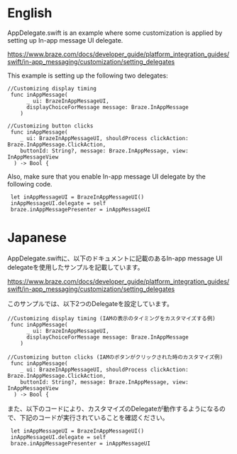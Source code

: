 # English

AppDelegate.swift is an example where some customization is applied by setting up In-app message UI delegate.

https://www.braze.com/docs/developer_guide/platform_integration_guides/swift/in-app_messaging/customization/setting_delegates

This example is setting up the following two delegates:

```
//Customizing display timing
 func inAppMessage(
      _ ui: BrazeInAppMessageUI,
      displayChoiceForMessage message: Braze.InAppMessage
    ) 
```

```
//Customizing button clicks
 func inAppMessage(
    _ ui: BrazeInAppMessageUI, shouldProcess clickAction: Braze.InAppMessage.ClickAction,
    buttonId: String?, message: Braze.InAppMessage, view: InAppMessageView
  ) -> Bool {

```

Also, make sure that you enable In-app message UI delegate by the following code.

```
 let inAppMessageUI = BrazeInAppMessageUI()
 inAppMessageUI.delegate = self
 braze.inAppMessagePresenter = inAppMessageUI
```

# Japanese

AppDelegate.swiftに、以下のドキュメントに記載のあるIn-app message UI delegateを使用したサンプルを記載しています。

https://www.braze.com/docs/developer_guide/platform_integration_guides/swift/in-app_messaging/customization/setting_delegates

このサンプルでは、以下2つのDelegateを設定しています。

```
//Customizing display timing (IAMの表示のタイミングをカスタマイズする例)
 func inAppMessage(
      _ ui: BrazeInAppMessageUI,
      displayChoiceForMessage message: Braze.InAppMessage
    )
```

```
//Customizing button clicks (IAMのボタンがクリックされた時のカスタマイズ例)
 func inAppMessage(
    _ ui: BrazeInAppMessageUI, shouldProcess clickAction: Braze.InAppMessage.ClickAction,
    buttonId: String?, message: Braze.InAppMessage, view: InAppMessageView
  ) -> Bool {

```

また、以下のコードにより、カスタマイズのDelegateが動作するようになるので、下記のコードが実行されていることを確認ください。

```
 let inAppMessageUI = BrazeInAppMessageUI()
 inAppMessageUI.delegate = self
 braze.inAppMessagePresenter = inAppMessageUI
```




